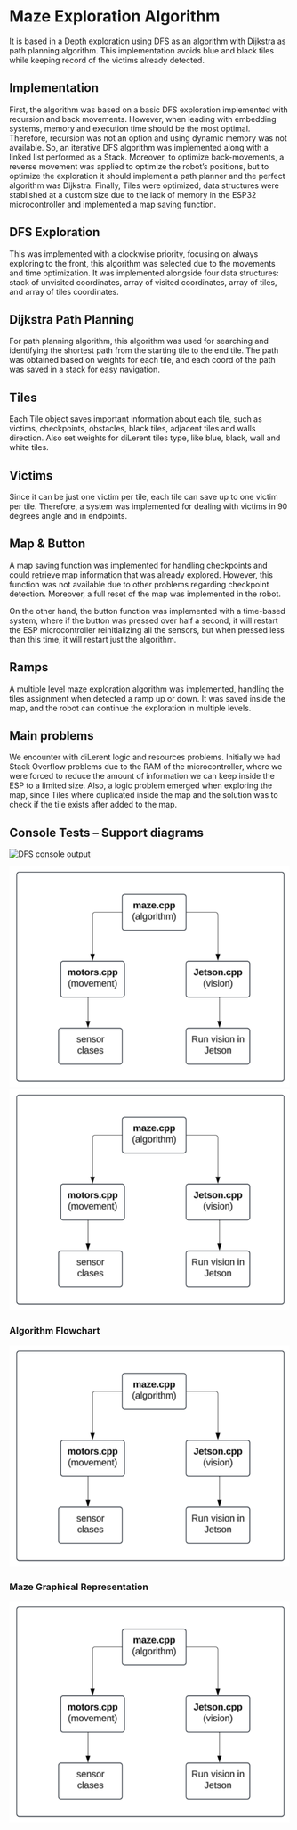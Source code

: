 # Maze Exploration Algorithm

It is based in a Depth exploration using DFS as an algorithm with Dijkstra as path planning
algorithm. This implementation avoids blue and black tiles while keeping record of the
victims already detected.

## Implementation

First, the algorithm was based on a basic DFS exploration implemented with recursion and
back movements. However, when leading with embedding systems, memory and execution
time should be the most optimal. Therefore, recursion was not an option and using
dynamic memory was not available. So, an iterative DFS algorithm was implemented along
with a linked list performed as a Stack. Moreover, to optimize back-movements, a reverse
movement was applied to optimize the robot’s positions, but to optimize the exploration it
should implement a path planner and the perfect algorithm was Dijkstra. Finally, Tiles were
optimized, data structures were stablished at a custom size due to the lack of memory in
the ESP32 microcontroller and implemented a map saving function.

## DFS Exploration

This was implemented with a clockwise priority, focusing on always exploring to the front,
this algorithm was selected due to the movements and time optimization. It was
implemented alongside four data structures: stack of unvisited coordinates, array of visited
coordinates, array of tiles, and array of tiles coordinates.

## Dijkstra Path Planning

For path planning algorithm, this algorithm was used for searching and identifying the
shortest path from the starting tile to the end tile. The path was obtained based on weights
for each tile, and each coord of the path was saved in a stack for easy navigation.

## Tiles

Each Tile object saves important information about each tile, such as victims, checkpoints,
obstacles, black tiles, adjacent tiles and walls direction. Also set weights for diLerent tiles
type, like blue, black, wall and white tiles.

## Victims

Since it can be just one victim per tile, each tile can save up to one victim per tile.
Therefore, a system was implemented for dealing with victims in 90 degrees angle and in
endpoints.

## Map & Button

A map saving function was implemented for handling checkpoints and could retrieve map
information that was already explored. However, this function was not available due to
other problems regarding checkpoint detection. Moreover, a full reset of the map was
implemented in the robot.

On the other hand, the button function was implemented with a time-based system, where
if the button was pressed over half a second, it will restart the ESP microcontroller
reinitializing all the sensors, but when pressed less than this time, it will restart just the
algorithm.

## Ramps

A multiple level maze exploration algorithm was implemented, handling the tiles
assignment when detected a ramp up or down. It was saved inside the map, and the robot
can continue the exploration in multiple levels.

## Main problems

We encounter with diLerent logic and resources problems. Initially we had Stack Overflow
problems due to the RAM of the microcontroller, where we were forced to reduce the
amount of information we can keep inside the ESP to a limited size. Also, a logic problem
emerged when exploring the map, since Tiles where duplicated inside the map and the
solution was to check if the tile exists after added to the map.

## Console Tests – Support diagrams

![DFS console output](image-page-2)

![Console1](/docs/assets/maze/Architecture.png)
![Console2](/docs/assets/maze/Architecture.png)

### Algorithm Flowchart

![Algorithm flowchart](/docs/assets/maze/Architecture.png)

### Maze Graphical Representation

![Maze diagrams](/docs/assets/maze/Architecture.png)
